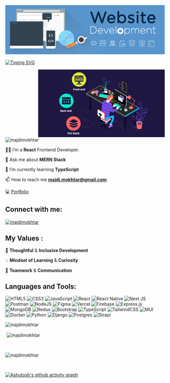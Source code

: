 
<!--
**majdimokhtar/majdimokhtar** is a ✨ _special_ ✨ repository because its `README.md` (this file) appears on your GitHub profile.

Here are some ideas to get you started:

- 🔭 I’m currently working on ...
- 🌱 I’m currently learning ...
- 👯 I’m looking to collaborate on ...
- 🤔 I’m looking for help with ...
- 💬 Ask me about ...
- 📫 How to reach me: ...
- 😄 Pronouns: ...
- ⚡ Fun fact: ...
-->

[![MasterHead](https://raw.githubusercontent.com/majdimokhtar/github-images/main/bannerMajdigithub.gif?token=GHSAT0AAAAAABUZ7SARWF5JRH6NM4LJHVBMY3GNJMQ)](https://majdi-mokhtar-portfolio.vercel.app/)


[![Typing SVG](https://readme-typing-svg.herokuapp.com?font=Lato&size=22&color=B5179E&center=true&lines=Hi+there+%F0%9F%91%8B%2C++I'am+Majdi+Mokhtar;Welcome+to+my+Profile!;I'am+a+Full+stack+JavaScript+developer;I+enjoy+learning+new+things)](https://git.io/typing-svg)

<img align="right" alt="Coding" width="400" src="https://raw.githubusercontent.com/majdimokhtar/github-images/main/rightimagemajdigithub.gif?token=GHSAT0AAAAAABUZ7SAQ6CWAJ3EWM7P3WSBUY3GNLNQ">

<p align="left"> <img src="https://komarev.com/ghpvc/?username=majdimokhtar&label=Profile%20views&color=0e75b6&style=for-the-badge" alt="majdimokhtar" /> </p>

👨‍💻 I’m a **React** Frontend Developer.

💬 Ask me about **MERN Stack**

🌱 I’m currently learning **TypeScript**

📫 How to reach me **majdi.mokhtar@gmail.com**

💻 [Portfolio](https://majdi-mokhtar-portfolio.vercel.app/) <br/>

## Connect with me:

<p align="left">
<a href="https://linkedin.com/in/majdimokhtar" target="_blank"><img align="center" src="https://raw.githubusercontent.com/rahuldkjain/github-profile-readme-generator/master/src/images/icons/Social/linked-in-alt.svg" alt="majdimokhtar" height="30" width="40" /></a>
</p>

## My Values :
🧠 **Thoughtful** & **Inclusive Development** <br/>

💡 **Mindset of Learning** & **Curiosity** <br/>

🙌 **Teamwork** & **Communication**

## Languages and Tools:

![HTML5](https://img.shields.io/badge/html5-%23E34F26.svg?style=for-the-badge&logo=html5&logoColor=white) ![CSS3](https://img.shields.io/badge/css3-%231572B6.svg?style=for-the-badge&logo=css3&logoColor=white) ![JavaScript](https://img.shields.io/badge/javascript-%23323330.svg?style=for-the-badge&logo=javascript&logoColor=%23F7DF1E) ![React](https://img.shields.io/badge/react-%2320232a.svg?style=for-the-badge&logo=react&logoColor=%2361DAFB) ![React Native](https://img.shields.io/badge/react_native-%2320232a.svg?style=for-the-badge&logo=react&logoColor=%2361DAFB) ![Next JS](https://img.shields.io/badge/Next-black?style=for-the-badge&logo=next.js&logoColor=white) ![Postman](https://img.shields.io/badge/Postman-FF6C37?style=for-the-badge&logo=postman&logoColor=white) ![NodeJS](https://img.shields.io/badge/node.js-6DA55F?style=for-the-badge&logo=node.js&logoColor=white) 	![Figma](https://img.shields.io/badge/figma-%23F24E1E.svg?style=for-the-badge&logo=figma&logoColor=white) ![Vercel](https://img.shields.io/badge/vercel-%23000000.svg?style=for-the-badge&logo=vercel&logoColor=white) ![Firebase](https://img.shields.io/badge/firebase-%23039BE5.svg?style=for-the-badge&logo=firebase) ![Express.js](https://img.shields.io/badge/express.js-%23404d59.svg?style=for-the-badge&logo=express&logoColor=%2361DAFB) ![MongoDB](https://img.shields.io/badge/MongoDB-%234ea94b.svg?style=for-the-badge&logo=mongodb&logoColor=white) ![Redux](https://img.shields.io/badge/redux-%23593d88.svg?style=for-the-badge&logo=redux&logoColor=white) ![Bootstrap](https://img.shields.io/badge/bootstrap-%23563D7C.svg?style=for-the-badge&logo=bootstrap&logoColor=white) ![TypeScript](https://img.shields.io/badge/typescript-%23007ACC.svg?style=for-the-badge&logo=typescript&logoColor=white)
![TailwindCSS](https://img.shields.io/badge/tailwindcss-%2338B2AC.svg?style=for-the-badge&logo=tailwind-css&logoColor=white) ![MUI](https://img.shields.io/badge/MUI-%230081CB.svg?style=for-the-badge&logo=material-ui&logoColor=white) ![Docker](https://img.shields.io/badge/docker-%230db7ed.svg?style=for-the-badge&logo=docker&logoColor=white) ![Python](https://img.shields.io/badge/python-3670A0?style=for-the-badge&logo=python&logoColor=ffdd54) ![Django](https://img.shields.io/badge/django-%23092E20.svg?style=for-the-badge&logo=django&logoColor=white) ![Postgres](https://img.shields.io/badge/postgres-%23316192.svg?style=for-the-badge&logo=postgresql&logoColor=white) ![Strapi](https://img.shields.io/badge/strapi-%232E7EEA.svg?style=for-the-badge&logo=strapi&logoColor=white)

<p><img align="left" src="https://github-readme-stats.vercel.app/api/top-langs?username=majdimokhtar&show_icons=true&theme=tokyonight&locale=en&layout=compact" alt="majdimokhtar" /></p> <br/>

<p>&nbsp;<img align="center" src="https://github-readme-stats.vercel.app/api?username=majdimokhtar&show_icons=true&theme=tokyonight&locale=en" alt="majdimokhtar" /></p> <br/>

<p><img align="center" src="https://github-readme-streak-stats.herokuapp.com/?user=majdimokhtar&theme=tokyonight" alt="majdimokhtar" /></p> <br/>

[![Ashutosh's github activity graph](https://github-readme-activity-graph.cyclic.app/graph?username=majdimokhtar&theme=react)](https://github.com/ashutosh00710/github-readme-activity-graph)



